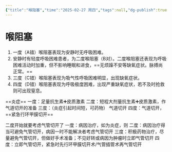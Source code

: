 ```yaml
---
{"title":"喉阻塞","time":"2025-02-27 周四","tags":null,"dg-publish":true,"permalink":"/200 学习/210 耳鼻咽喉头颈外科学/第05篇 喉/第11章 喉阻塞/喉阻塞/","dgPassFrontmatter":true,"created":"2025-02-27T22:42:03.317+08:00","updated":"2025-02-27T23:02:40.391+08:00"}
---
```


# 喉阻塞
1. 一度（A错）喉阻塞表现为安静时无呼吸困难。
2. 安静时有轻度呼吸困难患者，为二度喉阻塞（B对）。二度喉阻塞还表现为呼吸困难活动时加重，但不影响睡眠和进食，==无烦躁不安等缺氧症状。脉搏尚正常。==
3. 三度（C错）喉阻塞表现为吸气性呼吸困难明显，出现缺氧症状。
4. 四度（D错）喉阻塞表现为呼吸极度困难，出现严重缺氧症状，若不及时抢救则可出现窒息。

==炎症== 
一度：足量抗生素➕皮质激素 
二度：短程大剂量抗生素➕皮质激素，作气道切开的准备 
三度：（炎症引起时间短，可药物） 气道切开 
四度：气道切开，==紧急行环甲膜切开==

二度开始就要考虑气管切开了
一度：病因治疗，如为炎症，则
二度：病因治疗得当可避免气管切开，病因一时不能解决者考虑气管切开
三度：积极药物治疗，尽量避免气管切开，但做好手术准备；不见好转或病因为肿瘤时立即气管切开
四度：立即气管切开，紧急时先行环甲膜切开术/气管插管术再气管切开













































































































































































































































































































































































































































